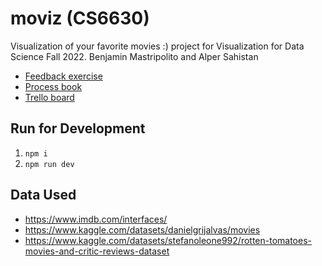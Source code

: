 # moviz (CS6630)
Visualization of your favorite movies :) project for Visualization for Data Science Fall 2022. Benjamin Mastripolito and Alper Sahistan

- [Feedback exercise](feedback_exercise.md)
- [Process book](wiki)
- [Trello board](https://trello.com/b/SGrGik4Z/moviz)

## Run for Development
1. `npm i`
2. `npm run dev`

## Data Used
- https://www.imdb.com/interfaces/
- https://www.kaggle.com/datasets/danielgrijalvas/movies
- https://www.kaggle.com/datasets/stefanoleone992/rotten-tomatoes-movies-and-critic-reviews-dataset